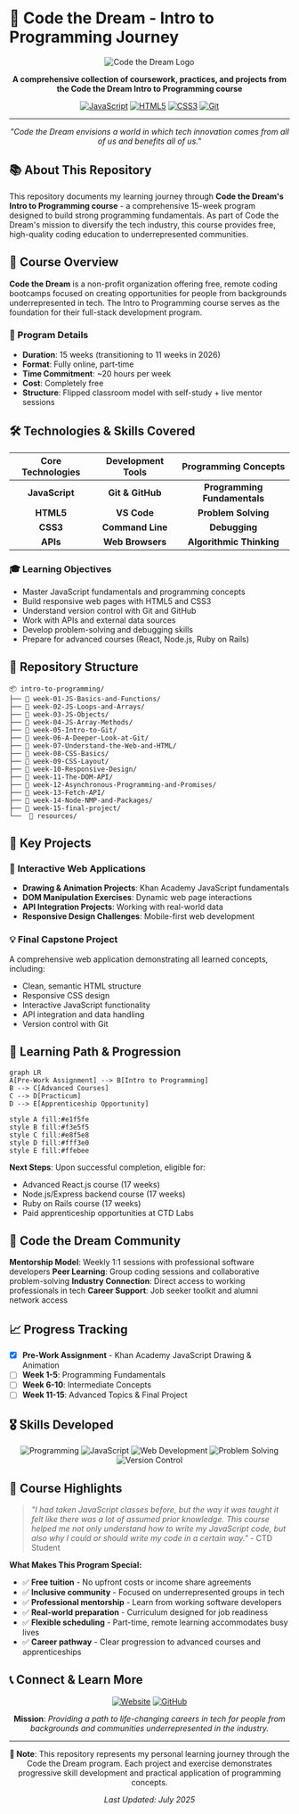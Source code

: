 # 🌟 Code the Dream - Intro to Programming Journey

<div align="center">

![Code the Dream Logo](https://img.shields.io/badge/Code%20the%20Dream-Intro%20to%20Programming-blue?style=for-the-badge&logo=code&logoColor=white)

**A comprehensive collection of coursework, practices, and projects from the Code the Dream Intro to Programming course**

[![JavaScript](https://img.shields.io/badge/JavaScript-F7DF1E?style=flat-square&logo=javascript&logoColor=black)]()
[![HTML5](https://img.shields.io/badge/HTML5-E34F26?style=flat-square&logo=html5&logoColor=white)]()
[![CSS3](https://img.shields.io/badge/CSS3-1572B6?style=flat-square&logo=css3&logoColor=white)]()
[![Git](https://img.shields.io/badge/Git-F05032?style=flat-square&logo=git&logoColor=white)]()

---

_"Code the Dream envisions a world in which tech innovation comes from all of us and benefits all of us."_

</div>

## 📚 About This Repository

This repository documents my learning journey through **Code the Dream's Intro to Programming course** - a comprehensive 15-week program designed to build strong programming fundamentals. As part of Code the Dream's mission to diversify the tech industry, this course provides free, high-quality coding education to underrepresented communities.

## 🎯 Course Overview

**Code the Dream** is a non-profit organization offering free, remote coding bootcamps focused on creating opportunities for people from backgrounds underrepresented in tech. The Intro to Programming course serves as the foundation for their full-stack development program.

### 📖 Program Details

- **Duration**: 15 weeks (transitioning to 11 weeks in 2026)
- **Format**: Fully online, part-time
- **Time Commitment**: ~20 hours per week
- **Cost**: Completely free
- **Structure**: Flipped classroom model with self-study + live mentor sessions

## 🛠️ Technologies & Skills Covered

<div align="center">

| Core Technologies | Development Tools |     Programming Concepts     |
| :---------------: | :---------------: | :--------------------------: |
|  **JavaScript**   | **Git & GitHub**  | **Programming Fundamentals** |
|     **HTML5**     |    **VS Code**    |     **Problem Solving**      |
|     **CSS3**      | **Command Line**  |        **Debugging**         |
|     **APIs**      | **Web Browsers**  |   **Algorithmic Thinking**   |

</div>

### 🎓 Learning Objectives

- Master JavaScript fundamentals and programming concepts
- Build responsive web pages with HTML5 and CSS3
- Understand version control with Git and GitHub
- Work with APIs and external data sources
- Develop problem-solving and debugging skills
- Prepare for advanced courses (React, Node.js, Ruby on Rails)

## 📁 Repository Structure

```
📦 intro-to-programming/
├── 📂 week-01-JS-Basics-and-Functions/
├── 📂 week-02-JS-Loops-and-Arrays/
├── 📂 week-03-JS-Objects/
├── 📂 week-04-JS-Array-Methods/
├── 📂 week-05-Intro-to-Git/
├── 📂 week-06-A-Deeper-Look-at-Git/
├── 📂 week-07-Understand-the-Web-and-HTML/
├── 📂 week-08-CSS-Basics/
├── 📂 week-09-CSS-Layout/
├── 📂 week-10-Responsive-Design/
├── 📂 week-11-The-DOM-API/
├── 📂 week-12-Asynchronous-Programming-and-Promises/
├── 📂 week-13-Fetch-API/
├── 📂 week-14-Node-NMP-and-Packages/
├── 📂 week-15-final-project/
└──  📂 resources/
```

## 🚀 Key Projects

### 🎨 **Interactive Web Applications**

- **Drawing & Animation Projects**: Khan Academy JavaScript fundamentals
- **DOM Manipulation Exercises**: Dynamic web page interactions
- **API Integration Projects**: Working with real-world data
- **Responsive Design Challenges**: Mobile-first web development

### 💡 **Final Capstone Project**

A comprehensive web application demonstrating all learned concepts, including:

- Clean, semantic HTML structure
- Responsive CSS design
- Interactive JavaScript functionality
- API integration and data handling
- Version control with Git

## 🌱 Learning Path & Progression

```mermaid
graph LR
A[Pre-Work Assignment] --> B[Intro to Programming]
B --> C[Advanced Courses]
C --> D[Practicum]
D --> E[Apprenticeship Opportunity]

style A fill:#e1f5fe
style B fill:#f3e5f5
style C fill:#e8f5e8
style D fill:#fff3e0
style E fill:#ffebee
```

**Next Steps**: Upon successful completion, eligible for:

- Advanced React.js course (17 weeks)
- Node.js/Express backend course (17 weeks)
- Ruby on Rails course (17 weeks)
- Paid apprenticeship opportunities at CTD Labs

## 🤝 Code the Dream Community

**Mentorship Model**: Weekly 1:1 sessions with professional software developers
**Peer Learning**: Group coding sessions and collaborative problem-solving
**Industry Connection**: Direct access to working professionals in tech
**Career Support**: Job seeker toolkit and alumni network access

## 📈 Progress Tracking

- [x] **Pre-Work Assignment** - Khan Academy JavaScript Drawing & Animation
- [ ] **Week 1-5**: Programming Fundamentals
- [ ] **Week 6-10**: Intermediate Concepts
- [ ] **Week 11-15**: Advanced Topics & Final Project

## 🎖️ Skills Developed

<div align="center">

![Programming](https://img.shields.io/badge/Programming%20Fundamentals-⭐⭐⭐⭐⭐-brightgreen)
![JavaScript](https://img.shields.io/badge/JavaScript-⭐⭐⭐⭐⭐-yellow)
![Web Development](https://img.shields.io/badge/Web%20Development-⭐⭐⭐⭐⭐-blue)
![Problem Solving](https://img.shields.io/badge/Problem%20Solving-⭐⭐⭐⭐⭐-purple)
![Version Control](https://img.shields.io/badge/Git%2FGitHub-⭐⭐⭐⭐⭐-orange)

</div>

## 🌟 Course Highlights

> _"I had taken JavaScript classes before, but the way it was taught it felt like there was a lot of assumed prior knowledge. This course helped me not only understand how to write my JavaScript code, but also why I could or should write my code in a certain way."_ - CTD Student

**What Makes This Program Special:**

- ✅ **Free tuition** - No upfront costs or income share agreements
- ✅ **Inclusive community** - Focused on underrepresented groups in tech
- ✅ **Professional mentorship** - Learn from working software developers
- ✅ **Real-world preparation** - Curriculum designed for job readiness
- ✅ **Flexible scheduling** - Part-time, remote learning accommodates busy lives
- ✅ **Career pathway** - Clear progression to advanced courses and apprenticeships

## 📞 Connect & Learn More

<div align="center">

[![Website](https://img.shields.io/badge/Website-codethedream.org-blue?style=for-the-badge&logo=web)](https://codethedream.org)
[![GitHub](https://img.shields.io/badge/GitHub-Code--the--Dream--School-black?style=for-the-badge&logo=github)](https://github.com/Code-the-Dream-School)

**Mission**: _Providing a path to life-changing careers in tech for people from backgrounds and communities underrepresented in the industry._

</div>

---

<div align="center">

**📝 Note**: This repository represents my personal learning journey through the Code the Dream program. Each project and exercise demonstrates progressive skill development and practical application of programming concepts.

_Last Updated: July 2025_

</div>
